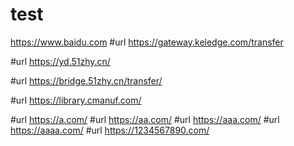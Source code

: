 # test
https://www.baidu.com
#url
https://gateway.keledge.com/transfer

#url 
https://yd.51zhy.cn/ 

#url
https://bridge.51zhy.cn/transfer/

#url
https://library.cmanuf.com/


#url
https://a.com/
#url
https://aa.com/
#url
https://aaa.com/
#url
https://aaaa.com/
#url
https://1234567890.com/
